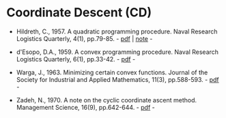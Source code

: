 # Coordinate Descent (CD)

* Hildreth, C., 1957. A quadratic programming procedure. Naval Research Logistics Quarterly, 4(1), pp.79-85. - [pdf](https://onlinelibrary.wiley.com/doi/abs/10.1002/nav.3800040113) | [note](https://onlinelibrary.wiley.com/doi/abs/10.1002/nav.3800040410) -

* d'Esopo, D.A., 1959. A convex programming procedure. Naval Research Logistics Quarterly, 6(1), pp.33-42. - [pdf](https://onlinelibrary.wiley.com/doi/abs/10.1002/nav.3800060105) -

* Warga, J., 1963. Minimizing certain convex functions. Journal of the Society for Industrial and Applied Mathematics, 11(3), pp.588-593. - [pdf](https://epubs.siam.org/doi/pdf/10.1137/0111043) -

* Zadeh, N., 1970. A note on the cyclic coordinate ascent method. Management Science, 16(9), pp.642-644. - [pdf](https://pubsonline.informs.org/doi/pdf/10.1287/mnsc.16.9.642) -
